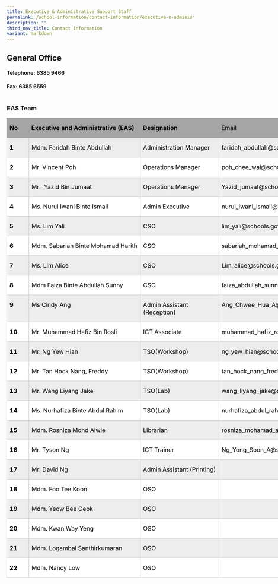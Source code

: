 ```yaml
---
title: Executive & Administrative Support Staff
permalink: /school-information/contact-information/executive-n-administrative-support-staff/
description: ""
third_nav_title: Contact Information
variant: markdown
---
```

## General Office

#### Telephone: 6385 9466<br>
#### Fax: 6385 6559<br><br>
### EAS Team


<table style="width:557.25pt;margin-left:-.5pt;background:white;border-collapse:collapse;
 border:none;mso-border-alt:solid windowtext .25pt;mso-yfti-tbllook:1184;
 mso-padding-alt:0in 0in 0in 0in" width="743" cellpadding="0" cellspacing="0" border="1" class="MsoNormalTable"><tbody><tr style="mso-yfti-irow:0;mso-yfti-firstrow:yes;height:22.8pt"><td style="width:32.9pt;border:solid #A5A5A5 1.0pt;
  border-right:none;background:#A5A5A5;padding:0in 5.4pt 0in 5.4pt;height:22.8pt" valign="top" nowrap="" width="44"><p class="MsoNormal"><b><span style="color:black;mso-color-alt:windowtext">No</span></b></p></td><td style="width:175.75pt;border-top:solid #A5A5A5 1.0pt;
  border-left:none;border-bottom:solid #A5A5A5 1.0pt;border-right:none;
  background:#A5A5A5;padding:0in 5.4pt 0in 5.4pt;height:22.8pt" valign="top" nowrap="" width="234"><p class="MsoNormal"><b><span style="color:black;mso-color-alt:windowtext">Executive and Administrative (EAS)</span></b></p></td><td style="width:130.75pt;border-top:solid #A5A5A5 1.0pt;
  border-left:none;border-bottom:solid #A5A5A5 1.0pt;border-right:none;
  background:#A5A5A5;padding:0in 5.4pt 0in 5.4pt;height:22.8pt" valign="top" nowrap="" width="174"><p class="MsoNormal"><b><span style="color:black;mso-color-alt:windowtext">Designation</span></b></p></td><td style="width:217.85pt;border:solid #A5A5A5 1.0pt;
  border-left:none;background:#A5A5A5;padding:0in 5.4pt 0in 5.4pt;height:22.8pt" valign="top" width="290"><p class="MsoNormal"><span style="color:black;mso-color-alt:windowtext">Email</span></p></td></tr><tr style="mso-yfti-irow:1;height:22.8pt"><td style="width:32.9pt;border:solid #C9C9C9 1.0pt;
  border-top:none;background:#EDEDED;padding:0in 5.4pt 0in 5.4pt;height:22.8pt" valign="top" nowrap="" width="44"><p class="MsoNormal"><b><span style="color:black;mso-color-alt:windowtext">1</span></b></p></td><td style="width:175.75pt;border-top:none;
  border-left:none;border-bottom:solid #C9C9C9 1.0pt;border-right:solid #C9C9C9 1.0pt;
  background:#EDEDED;padding:0in 5.4pt 0in 5.4pt;height:22.8pt" valign="top" nowrap="" width="234"><p class="MsoNormal"><span style="color:black;mso-color-alt:windowtext">Mdm. Faridah Binte Abdullah</span></p></td><td style="width:130.75pt;border-top:none;
  border-left:none;border-bottom:solid #C9C9C9 1.0pt;border-right:solid #C9C9C9 1.0pt;
  background:#EDEDED;padding:0in 5.4pt 0in 5.4pt;height:22.8pt" valign="top" nowrap="" width="174"><p class="MsoNormal"><span style="color:black;mso-color-alt:windowtext">Administration Manager</span></p></td><td style="width:217.85pt;border-top:none;border-left:
  none;border-bottom:solid #C9C9C9 1.0pt;border-right:solid #C9C9C9 1.0pt;
  background:#EDEDED;padding:0in 5.4pt 0in 5.4pt;height:22.8pt" valign="top" width="290"><p class="MsoNormal"><span style="color:black;mso-color-alt:windowtext">faridah_abdullah@schools.gov.sg</span></p></td></tr><tr style="mso-yfti-irow:2;height:22.8pt"><td style="width:32.9pt;border:solid #C9C9C9 1.0pt;
  border-top:none;padding:0in 5.4pt 0in 5.4pt;height:22.8pt" valign="top" nowrap="" width="44"><p class="MsoNormal"><b><span style="color:black;mso-color-alt:windowtext">2</span></b></p></td><td style="width:175.75pt;border-top:none;
  border-left:none;border-bottom:solid #C9C9C9 1.0pt;border-right:solid #C9C9C9 1.0pt;
  padding:0in 5.4pt 0in 5.4pt;height:22.8pt" valign="top" nowrap="" width="234"><p class="MsoNormal"><span style="color:black;mso-color-alt:windowtext">Mr. Vincent Poh</span><span style="mso-ansi-language:DE" lang="DE"></span></p></td><td style="width:130.75pt;border-top:none;
  border-left:none;border-bottom:solid #C9C9C9 1.0pt;border-right:solid #C9C9C9 1.0pt;
  padding:0in 5.4pt 0in 5.4pt;height:22.8pt" valign="top" nowrap="" width="174"><p class="MsoNormal"><span style="color:black;mso-color-alt:windowtext">Operations Manager</span></p></td><td style="width:217.85pt;border-top:none;border-left:
  none;border-bottom:solid #C9C9C9 1.0pt;border-right:solid #C9C9C9 1.0pt;
  padding:0in 5.4pt 0in 5.4pt;height:22.8pt" valign="top" width="290"><p class="MsoNormal"><span style="color:black;mso-color-alt:windowtext">poh_chee_wai@schools.go.sg</span></p></td></tr><tr style="mso-yfti-irow:3;height:22.8pt"><td style="width:32.9pt;border:solid #C9C9C9 1.0pt;
  border-top:none;background:#EDEDED;padding:0in 5.4pt 0in 5.4pt;height:22.8pt" valign="top" nowrap="" width="44"><p class="MsoNormal"><b><span style="color:black;mso-color-alt:windowtext">3</span></b></p></td><td style="width:175.75pt;border-top:none;
  border-left:none;border-bottom:solid #C9C9C9 1.0pt;border-right:solid #C9C9C9 1.0pt;
  background:#EDEDED;padding:0in 5.4pt 0in 5.4pt;height:22.8pt" valign="top" nowrap="" width="234"><p class="MsoNormal"><span style="color:black;mso-color-alt:windowtext">Mr.<span style="mso-spacerun:yes">&nbsp; </span>Yazid Bin Jumaat</span></p></td><td style="width:130.75pt;border-top:none;
  border-left:none;border-bottom:solid #C9C9C9 1.0pt;border-right:solid #C9C9C9 1.0pt;
  background:#EDEDED;padding:0in 5.4pt 0in 5.4pt;height:22.8pt" valign="top" nowrap="" width="174"><p class="MsoNormal"><span style="color:black;mso-color-alt:windowtext">Operations Manager</span></p></td><td style="width:217.85pt;border-top:none;border-left:
  none;border-bottom:solid #C9C9C9 1.0pt;border-right:solid #C9C9C9 1.0pt;
  background:#EDEDED;padding:0in 5.4pt 0in 5.4pt;height:22.8pt" valign="top" width="290"><p class="MsoNormal"><span style="color:black;mso-color-alt:windowtext">Yazid_jumaat@schools.gov.sg</span></p></td></tr><tr style="mso-yfti-irow:4;height:22.8pt"><td style="width:32.9pt;border:solid #C9C9C9 1.0pt;
  border-top:none;padding:0in 5.4pt 0in 5.4pt;height:22.8pt" valign="top" nowrap="" width="44"><p class="MsoNormal"><b><span style="color:black;mso-color-alt:windowtext">4</span></b></p></td><td style="width:175.75pt;border-top:none;
  border-left:none;border-bottom:solid #C9C9C9 1.0pt;border-right:solid #C9C9C9 1.0pt;
  padding:0in 5.4pt 0in 5.4pt;height:22.8pt" valign="top" nowrap="" width="234"><p class="MsoNormal"><span style="color:black;mso-color-alt:windowtext;
  mso-ansi-language:DE" lang="DE">Ms. Nurul Iwani Binte Ismail</span><span style="mso-ansi-language:DE" lang="DE"></span></p></td><td style="width:130.75pt;border-top:none;
  border-left:none;border-bottom:solid #C9C9C9 1.0pt;border-right:solid #C9C9C9 1.0pt;
  padding:0in 5.4pt 0in 5.4pt;height:22.8pt" valign="top" nowrap="" width="174"><p class="MsoNormal"><span style="color:black;mso-color-alt:windowtext">Admin Executive</span></p></td><td style="width:217.85pt;border-top:none;border-left:
  none;border-bottom:solid #C9C9C9 1.0pt;border-right:solid #C9C9C9 1.0pt;
  padding:0in 5.4pt 0in 5.4pt;height:22.8pt" valign="top" width="290"><p class="MsoNormal"><span style="color:black;mso-color-alt:windowtext">nurul_iwani_ismail@schools.gov.sg</span></p></td></tr><tr style="mso-yfti-irow:5;height:22.8pt"><td style="width:32.9pt;border:solid #C9C9C9 1.0pt;
  border-top:none;background:#EDEDED;padding:0in 5.4pt 0in 5.4pt;height:22.8pt" valign="top" nowrap="" width="44"><p class="MsoNormal"><b><span style="color:black;mso-color-alt:windowtext">5</span></b></p></td><td style="width:175.75pt;border-top:none;
  border-left:none;border-bottom:solid #C9C9C9 1.0pt;border-right:solid #C9C9C9 1.0pt;
  background:#EDEDED;padding:0in 5.4pt 0in 5.4pt;height:22.8pt" valign="top" nowrap="" width="234"><p class="MsoNormal"><span style="color:black;mso-color-alt:windowtext">Ms. Lim Yali</span></p></td><td style="width:130.75pt;border-top:none;
  border-left:none;border-bottom:solid #C9C9C9 1.0pt;border-right:solid #C9C9C9 1.0pt;
  background:#EDEDED;padding:0in 5.4pt 0in 5.4pt;height:22.8pt" valign="top" nowrap="" width="174"><p class="MsoNormal"><span style="color:black;mso-color-alt:windowtext">CSO</span></p></td><td style="width:217.85pt;border-top:none;border-left:
  none;border-bottom:solid #C9C9C9 1.0pt;border-right:solid #C9C9C9 1.0pt;
  background:#EDEDED;padding:0in 5.4pt 0in 5.4pt;height:22.8pt" valign="top" width="290"><p class="MsoNormal"><span style="color:black;mso-color-alt:windowtext">lim_yali@schools.gov.sg</span></p></td></tr><tr style="mso-yfti-irow:6;height:22.8pt"><td style="width:32.9pt;border:solid #C9C9C9 1.0pt;
  border-top:none;padding:0in 5.4pt 0in 5.4pt;height:22.8pt" valign="top" nowrap="" width="44"><p class="MsoNormal"><b><span style="color:black;mso-color-alt:windowtext">6</span></b></p></td><td style="width:175.75pt;border-top:none;
  border-left:none;border-bottom:solid #C9C9C9 1.0pt;border-right:solid #C9C9C9 1.0pt;
  padding:0in 5.4pt 0in 5.4pt;height:22.8pt" valign="top" nowrap="" width="234"><p class="MsoNormal"><span style="color:black;mso-color-alt:windowtext">Mdm. Sabariah Binte Mohamad Harith</span></p></td><td style="width:130.75pt;border-top:none;
  border-left:none;border-bottom:solid #C9C9C9 1.0pt;border-right:solid #C9C9C9 1.0pt;
  padding:0in 5.4pt 0in 5.4pt;height:22.8pt" valign="top" nowrap="" width="174"><p class="MsoNormal"><span style="color:black;mso-color-alt:windowtext">CSO</span></p></td><td style="width:217.85pt;border-top:none;border-left:
  none;border-bottom:solid #C9C9C9 1.0pt;border-right:solid #C9C9C9 1.0pt;
  padding:0in 5.4pt 0in 5.4pt;height:22.8pt" valign="top" width="290"><p class="MsoNormal"><span style="color:black;mso-color-alt:windowtext">sabariah_mohamad_harith@schools.gov.sg</span></p></td></tr><tr style="mso-yfti-irow:7;height:22.8pt"><td style="width:32.9pt;border:solid #C9C9C9 1.0pt;
  border-top:none;background:#EDEDED;padding:0in 5.4pt 0in 5.4pt;height:22.8pt" valign="top" nowrap="" width="44"><p class="MsoNormal"><b><span style="color:black;mso-color-alt:windowtext">7</span></b></p></td><td style="width:175.75pt;border-top:none;
  border-left:none;border-bottom:solid #C9C9C9 1.0pt;border-right:solid #C9C9C9 1.0pt;
  background:#EDEDED;padding:0in 5.4pt 0in 5.4pt;height:22.8pt" valign="top" nowrap="" width="234"><p class="MsoNormal"><span style="color:black;mso-color-alt:windowtext">Ms. Lim Alice</span></p></td><td style="width:130.75pt;border-top:none;
  border-left:none;border-bottom:solid #C9C9C9 1.0pt;border-right:solid #C9C9C9 1.0pt;
  background:#EDEDED;padding:0in 5.4pt 0in 5.4pt;height:22.8pt" valign="top" nowrap="" width="174"><p class="MsoNormal"><span style="color:black;mso-color-alt:windowtext">CSO</span></p></td><td style="width:217.85pt;border-top:none;border-left:
  none;border-bottom:solid #C9C9C9 1.0pt;border-right:solid #C9C9C9 1.0pt;
  background:#EDEDED;padding:0in 5.4pt 0in 5.4pt;height:22.8pt" valign="top" width="290"><p class="MsoNormal"><span style="color:black;mso-color-alt:windowtext">Lim_alice@schools.gov.sg</span></p></td></tr><tr style="mso-yfti-irow:8;height:22.8pt"><td style="width:32.9pt;border:solid #C9C9C9 1.0pt;
  border-top:none;padding:0in 5.4pt 0in 5.4pt;height:22.8pt" valign="top" nowrap="" width="44"><p class="MsoNormal"><b><span style="color:black;mso-color-alt:windowtext">8</span></b></p></td><td style="width:175.75pt;border-top:none;
  border-left:none;border-bottom:solid #C9C9C9 1.0pt;border-right:solid #C9C9C9 1.0pt;
  padding:0in 5.4pt 0in 5.4pt;height:22.8pt" valign="top" nowrap="" width="234"><p class="MsoNormal"><span style="color:black;mso-color-alt:windowtext">Mdm Faiza Binte Abdullah Sunny</span></p></td><td style="width:130.75pt;border-top:none;
  border-left:none;border-bottom:solid #C9C9C9 1.0pt;border-right:solid #C9C9C9 1.0pt;
  padding:0in 5.4pt 0in 5.4pt;height:22.8pt" valign="top" nowrap="" width="174"><p class="MsoNormal"><span style="color:black;mso-color-alt:windowtext">CSO</span></p></td><td style="width:217.85pt;border-top:none;border-left:
  none;border-bottom:solid #C9C9C9 1.0pt;border-right:solid #C9C9C9 1.0pt;
  padding:0in 5.4pt 0in 5.4pt;height:22.8pt" valign="top" width="290"><p class="MsoNormal"><span style="color:black;mso-color-alt:windowtext">faiza_abdullah_sunny@schools.gov.sg</span></p></td></tr><tr style="mso-yfti-irow:9;height:22.8pt"><td style="width:32.9pt;border:solid #C9C9C9 1.0pt;
  border-top:none;background:#EDEDED;padding:0in 5.4pt 0in 5.4pt;height:22.8pt" valign="top" nowrap="" width="44"><p class="MsoNormal"><b><span style="color:black;mso-color-alt:windowtext">9</span></b></p></td><td style="width:175.75pt;border-top:none;
  border-left:none;border-bottom:solid #C9C9C9 1.0pt;border-right:solid #C9C9C9 1.0pt;
  background:#EDEDED;padding:0in 5.4pt 0in 5.4pt;height:22.8pt" valign="top" nowrap="" width="234"><p class="MsoNormal"><span style="color:black;mso-color-alt:windowtext">Ms Cindy Ang</span></p></td><td style="width:130.75pt;border-top:none;
  border-left:none;border-bottom:solid #C9C9C9 1.0pt;border-right:solid #C9C9C9 1.0pt;
  background:#EDEDED;padding:0in 5.4pt 0in 5.4pt;height:22.8pt" valign="top" nowrap="" width="174"><p class="MsoNormal"><span style="color:black;mso-color-alt:windowtext">Admin Assistant<br>(Reception)</span></p></td><td style="width:217.85pt;border-top:none;border-left:
  none;border-bottom:solid #C9C9C9 1.0pt;border-right:solid #C9C9C9 1.0pt;
  background:#EDEDED;padding:0in 5.4pt 0in 5.4pt;height:22.8pt" valign="top" width="290"><p class="MsoNormal"><span style="color:black;mso-color-alt:windowtext">Ang_Chwee_Hua_A@schools.gov.sg</span></p></td></tr><tr style="mso-yfti-irow:10;height:22.8pt"><td style="width:32.9pt;border:solid #C9C9C9 1.0pt;
  border-top:none;padding:0in 5.4pt 0in 5.4pt;height:22.8pt" valign="top" nowrap="" width="44"><p class="MsoNormal"><b><span style="color:black;mso-color-alt:windowtext">10</span></b></p></td><td style="width:175.75pt;border-top:none;
  border-left:none;border-bottom:solid #C9C9C9 1.0pt;border-right:solid #C9C9C9 1.0pt;
  padding:0in 5.4pt 0in 5.4pt;height:22.8pt" valign="top" nowrap="" width="234"><p class="MsoNormal"><span style="color:black;mso-color-alt:windowtext;
  mso-ansi-language:DE" lang="DE">Mr. Muhammad Hafiz Bin Rosli</span><span style="mso-ansi-language:DE" lang="DE"></span></p></td><td style="width:130.75pt;border-top:none;
  border-left:none;border-bottom:solid #C9C9C9 1.0pt;border-right:solid #C9C9C9 1.0pt;
  padding:0in 5.4pt 0in 5.4pt;height:22.8pt" valign="top" nowrap="" width="174"><p class="MsoNormal"><span style="color:black;mso-color-alt:windowtext">ICT Associate</span></p></td><td style="width:217.85pt;border-top:none;border-left:
  none;border-bottom:solid #C9C9C9 1.0pt;border-right:solid #C9C9C9 1.0pt;
  padding:0in 5.4pt 0in 5.4pt;height:22.8pt" valign="top" width="290"><p class="MsoNormal"><span style="color:black;mso-color-alt:windowtext">muhammad_hafiz_rosli@schools.gov.sg</span></p></td></tr><tr style="mso-yfti-irow:11;height:22.8pt"><td style="width:32.9pt;border:solid #C9C9C9 1.0pt;
  border-top:none;background:#EDEDED;padding:0in 5.4pt 0in 5.4pt;height:22.8pt" valign="top" nowrap="" width="44"><p class="MsoNormal"><b><span style="color:black;mso-color-alt:windowtext">11</span></b></p></td><td style="width:175.75pt;border-top:none;
  border-left:none;border-bottom:solid #C9C9C9 1.0pt;border-right:solid #C9C9C9 1.0pt;
  background:#EDEDED;padding:0in 5.4pt 0in 5.4pt;height:22.8pt" valign="top" nowrap="" width="234"><p class="MsoNormal"><span style="color:black;mso-color-alt:windowtext">Mr. Ng Yew Hian</span></p></td><td style="width:130.75pt;border-top:none;
  border-left:none;border-bottom:solid #C9C9C9 1.0pt;border-right:solid #C9C9C9 1.0pt;
  background:#EDEDED;padding:0in 5.4pt 0in 5.4pt;height:22.8pt" valign="top" nowrap="" width="174"><p class="MsoNormal"><span style="color:black;mso-color-alt:windowtext">TSO(Workshop)</span></p></td><td style="width:217.85pt;border-top:none;border-left:
  none;border-bottom:solid #C9C9C9 1.0pt;border-right:solid #C9C9C9 1.0pt;
  background:#EDEDED;padding:0in 5.4pt 0in 5.4pt;height:22.8pt" valign="top" width="290"><p class="MsoNormal"><span style="color:black;mso-color-alt:windowtext">ng_yew_hian@schools.gov.sg</span></p></td></tr><tr style="mso-yfti-irow:12;height:22.8pt"><td style="width:32.9pt;border:solid #C9C9C9 1.0pt;
  border-top:none;padding:0in 5.4pt 0in 5.4pt;height:22.8pt" valign="top" nowrap="" width="44"><p class="MsoNormal"><b><span style="color:black;mso-color-alt:windowtext">12</span></b></p></td><td style="width:175.75pt;border-top:none;
  border-left:none;border-bottom:solid #C9C9C9 1.0pt;border-right:solid #C9C9C9 1.0pt;
  padding:0in 5.4pt 0in 5.4pt;height:22.8pt" valign="top" nowrap="" width="234"><p class="MsoNormal"><span style="color:black;mso-color-alt:windowtext">Mr. Tan Hock Nang, Freddy</span></p></td><td style="width:130.75pt;border-top:none;
  border-left:none;border-bottom:solid #C9C9C9 1.0pt;border-right:solid #C9C9C9 1.0pt;
  padding:0in 5.4pt 0in 5.4pt;height:22.8pt" valign="top" nowrap="" width="174"><p class="MsoNormal"><span style="color:black;mso-color-alt:windowtext">TSO(Workshop)</span></p></td><td style="width:217.85pt;border-top:none;border-left:
  none;border-bottom:solid #C9C9C9 1.0pt;border-right:solid #C9C9C9 1.0pt;
  padding:0in 5.4pt 0in 5.4pt;height:22.8pt" valign="top" width="290"><p class="MsoNormal"><span style="color:black;mso-color-alt:windowtext">tan_hock_nang_freddy@schools.gov.sg</span></p></td></tr><tr style="mso-yfti-irow:13;height:22.8pt"><td style="width:32.9pt;border:solid #C9C9C9 1.0pt;
  border-top:none;background:#EDEDED;padding:0in 5.4pt 0in 5.4pt;height:22.8pt" valign="top" nowrap="" width="44"><p class="MsoNormal"><b><span style="color:black;mso-color-alt:windowtext">13</span></b></p></td><td style="width:175.75pt;border-top:none;
  border-left:none;border-bottom:solid #C9C9C9 1.0pt;border-right:solid #C9C9C9 1.0pt;
  background:#EDEDED;padding:0in 5.4pt 0in 5.4pt;height:22.8pt" valign="top" nowrap="" width="234"><p class="MsoNormal"><span style="color:black;mso-color-alt:windowtext">Mr. Wang Liyang Jake</span></p></td><td style="width:130.75pt;border-top:none;
  border-left:none;border-bottom:solid #C9C9C9 1.0pt;border-right:solid #C9C9C9 1.0pt;
  background:#EDEDED;padding:0in 5.4pt 0in 5.4pt;height:22.8pt" valign="top" nowrap="" width="174"><p class="MsoNormal"><span style="color:black;mso-color-alt:windowtext">TSO(Lab)</span></p></td><td style="width:217.85pt;border-top:none;border-left:
  none;border-bottom:solid #C9C9C9 1.0pt;border-right:solid #C9C9C9 1.0pt;
  background:#EDEDED;padding:0in 5.4pt 0in 5.4pt;height:22.8pt" valign="top" width="290"><p class="MsoNormal"><span style="color:black;mso-color-alt:windowtext">wang_liyang_jake@schools.gov.sg</span></p></td></tr><tr style="mso-yfti-irow:14;height:22.8pt"><td style="width:32.9pt;border:solid #C9C9C9 1.0pt;
  border-top:none;padding:0in 5.4pt 0in 5.4pt;height:22.8pt" valign="top" nowrap="" width="44"><p class="MsoNormal"><b><span style="color:black;mso-color-alt:windowtext">14</span></b></p></td><td style="width:175.75pt;border-top:none;
  border-left:none;border-bottom:solid #C9C9C9 1.0pt;border-right:solid #C9C9C9 1.0pt;
  padding:0in 5.4pt 0in 5.4pt;height:22.8pt" valign="top" nowrap="" width="234"><p class="MsoNormal"><span style="color:black;mso-color-alt:windowtext;
  mso-ansi-language:DE" lang="DE">Ms. Nurhafiza Binte Abdul Rahim</span><span style="mso-ansi-language:DE" lang="DE"></span></p></td><td style="width:130.75pt;border-top:none;
  border-left:none;border-bottom:solid #C9C9C9 1.0pt;border-right:solid #C9C9C9 1.0pt;
  padding:0in 5.4pt 0in 5.4pt;height:22.8pt" valign="top" nowrap="" width="174"><p class="MsoNormal"><span style="color:black;mso-color-alt:windowtext">TSO(Lab)</span></p></td><td style="width:217.85pt;border-top:none;border-left:
  none;border-bottom:solid #C9C9C9 1.0pt;border-right:solid #C9C9C9 1.0pt;
  padding:0in 5.4pt 0in 5.4pt;height:22.8pt" valign="top" width="290"><p class="MsoNormal"><span style="color:black;mso-color-alt:windowtext">nurhafiza_abdul_rahim@schools.gov.sg</span></p></td></tr><tr style="mso-yfti-irow:15;height:22.8pt"><td style="width:32.9pt;border:solid #C9C9C9 1.0pt;
  border-top:none;background:#EDEDED;padding:0in 5.4pt 0in 5.4pt;height:22.8pt" valign="top" nowrap="" width="44"><p class="MsoNormal"><b><span style="color:black;mso-color-alt:windowtext">15</span></b></p></td><td style="width:175.75pt;border-top:none;
  border-left:none;border-bottom:solid #C9C9C9 1.0pt;border-right:solid #C9C9C9 1.0pt;
  background:#EDEDED;padding:0in 5.4pt 0in 5.4pt;height:22.8pt" valign="top" nowrap="" width="234"><p class="MsoNormal"><span style="color:black;mso-color-alt:windowtext">Mdm. Rosniza Mohd Alwie</span></p></td><td style="width:130.75pt;border-top:none;
  border-left:none;border-bottom:solid #C9C9C9 1.0pt;border-right:solid #C9C9C9 1.0pt;
  background:#EDEDED;padding:0in 5.4pt 0in 5.4pt;height:22.8pt" valign="top" nowrap="" width="174"><p class="MsoNormal"><span style="color:black;mso-color-alt:windowtext">Librarian</span></p></td><td style="width:217.85pt;border-top:none;border-left:
  none;border-bottom:solid #C9C9C9 1.0pt;border-right:solid #C9C9C9 1.0pt;
  background:#EDEDED;padding:0in 5.4pt 0in 5.4pt;height:22.8pt" valign="top" width="290"><p class="MsoNormal"><span style="color:black;mso-color-alt:windowtext">rosniza_mohamad_alwie@schools.gov.sg</span></p></td></tr><tr style="mso-yfti-irow:16;height:22.8pt"><td style="width:32.9pt;border:solid #C9C9C9 1.0pt;
  border-top:none;padding:0in 5.4pt 0in 5.4pt;height:22.8pt" valign="top" nowrap="" width="44"><p class="MsoNormal"><b><span style="color:black;mso-color-alt:windowtext">16</span></b></p></td><td style="width:175.75pt;border-top:none;
  border-left:none;border-bottom:solid #C9C9C9 1.0pt;border-right:solid #C9C9C9 1.0pt;
  padding:0in 5.4pt 0in 5.4pt;height:22.8pt" valign="top" nowrap="" width="234"><p class="MsoNormal"><span style="color:black;mso-color-alt:windowtext">Mr. Tyson Ng</span></p></td><td style="width:130.75pt;border-top:none;
  border-left:none;border-bottom:solid #C9C9C9 1.0pt;border-right:solid #C9C9C9 1.0pt;
  padding:0in 5.4pt 0in 5.4pt;height:22.8pt" valign="top" nowrap="" width="174"><p class="MsoNormal"><span style="color:black;mso-color-alt:windowtext">ICT Trainer</span></p></td><td style="width:217.85pt;border-top:none;border-left:
  none;border-bottom:solid #C9C9C9 1.0pt;border-right:solid #C9C9C9 1.0pt;
  padding:0in 5.4pt 0in 5.4pt;height:22.8pt" valign="top" width="290"><p class="MsoNormal"><span style="color:black;mso-color-alt:windowtext">Ng_Yong_Soon_A@schools.gov.sg</span></p></td></tr><tr style="mso-yfti-irow:17;height:22.8pt"><td style="width:32.9pt;border:solid #C9C9C9 1.0pt;
  border-top:none;background:#EDEDED;padding:0in 5.4pt 0in 5.4pt;height:22.8pt" valign="top" nowrap="" width="44"><p class="MsoNormal"><b><span style="color:black;mso-color-alt:windowtext">17</span></b></p></td><td style="width:175.75pt;border-top:none;
  border-left:none;border-bottom:solid #C9C9C9 1.0pt;border-right:solid #C9C9C9 1.0pt;
  background:#EDEDED;padding:0in 5.4pt 0in 5.4pt;height:22.8pt" valign="top" nowrap="" width="234"><p class="MsoNormal"><span style="color:black;mso-color-alt:windowtext">Mr. David Ng</span></p></td><td style="width:130.75pt;border-top:none;
  border-left:none;border-bottom:solid #C9C9C9 1.0pt;border-right:solid #C9C9C9 1.0pt;
  background:#EDEDED;padding:0in 5.4pt 0in 5.4pt;height:22.8pt" valign="top" nowrap="" width="174"><p class="MsoNormal"><span style="color:black;mso-color-alt:windowtext">Admin Assistant (Printing)</span></p></td><td style="width:217.85pt;border-top:none;border-left:
  none;border-bottom:solid #C9C9C9 1.0pt;border-right:solid #C9C9C9 1.0pt;
  background:#EDEDED;padding:0in 5.4pt 0in 5.4pt;height:22.8pt" valign="top" width="290"><p class="MsoNormal"><span style="color:black;mso-color-alt:windowtext">&nbsp;</span></p></td></tr><tr style="mso-yfti-irow:18;height:22.8pt"><td style="width:32.9pt;border:solid #C9C9C9 1.0pt;
  border-top:none;padding:0in 5.4pt 0in 5.4pt;height:22.8pt" valign="top" nowrap="" width="44"><p class="MsoNormal"><b><span style="color:black;mso-color-alt:windowtext">18</span></b></p></td><td style="width:175.75pt;border-top:none;
  border-left:none;border-bottom:solid #C9C9C9 1.0pt;border-right:solid #C9C9C9 1.0pt;
  padding:0in 5.4pt 0in 5.4pt;height:22.8pt" valign="top" nowrap="" width="234"><p class="MsoNormal"><span style="color:black;mso-color-alt:windowtext">Mdm. Foo Tee Koon</span></p></td><td style="width:130.75pt;border-top:none;
  border-left:none;border-bottom:solid #C9C9C9 1.0pt;border-right:solid #C9C9C9 1.0pt;
  padding:0in 5.4pt 0in 5.4pt;height:22.8pt" valign="top" nowrap="" width="174"><p class="MsoNormal"><span style="color:black;mso-color-alt:windowtext">OSO</span></p></td><td style="width:217.85pt;border-top:none;border-left:
  none;border-bottom:solid #C9C9C9 1.0pt;border-right:solid #C9C9C9 1.0pt;
  padding:0in 5.4pt 0in 5.4pt;height:22.8pt" valign="top" width="290"><p class="MsoNormal"><span style="color:black;mso-color-alt:windowtext">&nbsp;</span></p></td></tr><tr style="mso-yfti-irow:19;height:22.8pt"><td style="width:32.9pt;border:solid #C9C9C9 1.0pt;
  border-top:none;background:#EDEDED;padding:0in 5.4pt 0in 5.4pt;height:22.8pt" valign="top" nowrap="" width="44"><p class="MsoNormal"><b><span style="color:black;mso-color-alt:windowtext">19</span></b></p></td><td style="width:175.75pt;border-top:none;
  border-left:none;border-bottom:solid #C9C9C9 1.0pt;border-right:solid #C9C9C9 1.0pt;
  background:#EDEDED;padding:0in 5.4pt 0in 5.4pt;height:22.8pt" valign="top" nowrap="" width="234"><p class="MsoNormal"><span style="color:black;mso-color-alt:windowtext">Mdm. Yeow Bee Geok</span></p></td><td style="width:130.75pt;border-top:none;
  border-left:none;border-bottom:solid #C9C9C9 1.0pt;border-right:solid #C9C9C9 1.0pt;
  background:#EDEDED;padding:0in 5.4pt 0in 5.4pt;height:22.8pt" valign="top" nowrap="" width="174"><p class="MsoNormal"><span style="color:black;mso-color-alt:windowtext">OSO</span></p></td><td style="width:217.85pt;border-top:none;border-left:
  none;border-bottom:solid #C9C9C9 1.0pt;border-right:solid #C9C9C9 1.0pt;
  background:#EDEDED;padding:0in 5.4pt 0in 5.4pt;height:22.8pt" valign="top" width="290"><p class="MsoNormal"><span style="color:black;mso-color-alt:windowtext">&nbsp;</span></p></td></tr><tr style="mso-yfti-irow:20;height:22.8pt"><td style="width:32.9pt;border:solid #C9C9C9 1.0pt;
  border-top:none;padding:0in 5.4pt 0in 5.4pt;height:22.8pt" valign="top" nowrap="" width="44"><p class="MsoNormal"><b><span style="color:black;mso-color-alt:windowtext">20</span></b></p></td><td style="width:175.75pt;border-top:none;
  border-left:none;border-bottom:solid #C9C9C9 1.0pt;border-right:solid #C9C9C9 1.0pt;
  padding:0in 5.4pt 0in 5.4pt;height:22.8pt" valign="top" nowrap="" width="234"><p class="MsoNormal"><span style="color:black;mso-color-alt:windowtext">Mdm. Kwan Way Yeng</span></p></td><td style="width:130.75pt;border-top:none;
  border-left:none;border-bottom:solid #C9C9C9 1.0pt;border-right:solid #C9C9C9 1.0pt;
  padding:0in 5.4pt 0in 5.4pt;height:22.8pt" valign="top" nowrap="" width="174"><p class="MsoNormal"><span style="color:black;mso-color-alt:windowtext">OSO</span></p></td><td style="width:217.85pt;border-top:none;border-left:
  none;border-bottom:solid #C9C9C9 1.0pt;border-right:solid #C9C9C9 1.0pt;
  padding:0in 5.4pt 0in 5.4pt;height:22.8pt" valign="top" width="290"><p class="MsoNormal"><span style="color:black;mso-color-alt:windowtext">&nbsp;</span></p></td></tr><tr style="mso-yfti-irow:21;height:22.8pt"><td style="width:32.9pt;border:solid #C9C9C9 1.0pt;
  border-top:none;background:#EDEDED;padding:0in 5.4pt 0in 5.4pt;height:22.8pt" valign="top" nowrap="" width="44"><p class="MsoNormal"><b><span style="color:black;mso-color-alt:windowtext">21</span></b></p></td><td style="width:175.75pt;border-top:none;
  border-left:none;border-bottom:solid #C9C9C9 1.0pt;border-right:solid #C9C9C9 1.0pt;
  background:#EDEDED;padding:0in 5.4pt 0in 5.4pt;height:22.8pt" valign="top" nowrap="" width="234"><p class="MsoNormal"><span style="color:black;mso-color-alt:windowtext">Mdm. Logambal Santhirkumaran</span></p></td><td style="width:130.75pt;border-top:none;
  border-left:none;border-bottom:solid #C9C9C9 1.0pt;border-right:solid #C9C9C9 1.0pt;
  background:#EDEDED;padding:0in 5.4pt 0in 5.4pt;height:22.8pt" valign="top" nowrap="" width="174"><p class="MsoNormal"><span style="color:black;mso-color-alt:windowtext">OSO</span></p></td><td style="width:217.85pt;border-top:none;border-left:
  none;border-bottom:solid #C9C9C9 1.0pt;border-right:solid #C9C9C9 1.0pt;
  background:#EDEDED;padding:0in 5.4pt 0in 5.4pt;height:22.8pt" valign="top" width="290"><p class="MsoNormal"><span style="color:black;mso-color-alt:windowtext">&nbsp;</span></p></td></tr><tr style="mso-yfti-irow:22;mso-yfti-lastrow:yes;height:22.8pt"><td style="width:32.9pt;border:solid #C9C9C9 1.0pt;
  border-top:none;padding:0in 5.4pt 0in 5.4pt;height:22.8pt" valign="top" nowrap="" width="44"><p class="MsoNormal"><b><span style="color:black;mso-color-alt:windowtext">22</span></b></p></td><td style="width:175.75pt;border-top:none;
  border-left:none;border-bottom:solid #C9C9C9 1.0pt;border-right:solid #C9C9C9 1.0pt;
  padding:0in 5.4pt 0in 5.4pt;height:22.8pt" valign="top" nowrap="" width="234"><p class="MsoNormal"><span style="color:black;mso-color-alt:windowtext">Mdm. Nancy Low</span></p></td><td style="width:130.75pt;border-top:none;
  border-left:none;border-bottom:solid #C9C9C9 1.0pt;border-right:solid #C9C9C9 1.0pt;
  padding:0in 5.4pt 0in 5.4pt;height:22.8pt" valign="top" nowrap="" width="174"><p class="MsoNormal"><span style="color:black;mso-color-alt:windowtext">OSO</span></p></td><td style="width:217.85pt;border-top:none;border-left:
  none;border-bottom:solid #C9C9C9 1.0pt;border-right:solid #C9C9C9 1.0pt;
  padding:0in 5.4pt 0in 5.4pt;height:22.8pt" valign="top" width="290"><p class="MsoNormal"><span style="color:black;mso-color-alt:windowtext">&nbsp;</span></p></td></tr></tbody></table>